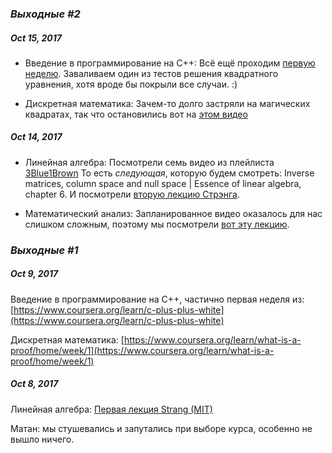 ### *Выходные #2*

##### Oct 15, 2017

- Введение в программирование на С++:
Всё ещё проходим [первую неделю](https://www.coursera.org/learn/c-plus-plus-white). Заваливаем один из тестов решения квадратного уравнения, хотя вроде бы покрыли все случаи. :) 

- Дискретная математика: 
Зачем-то долго застряли на магических квадратах, так что остановились вот на [этом видео](https://www.coursera.org/learn/what-is-a-proof/lecture/YBbGC/integer-linear-combinations)

##### Oct 14, 2017 

- Линейная алгебра: 
Посмотрели семь видео из плейлиста [3Blue1Brown](https://www.youtube.com/watch?v=kjBOesZCoqc&list=PLZHQObOWTQDPD3MizzM2xVFitgF8hE_ab)
То есть _следующая_, которую будем смотреть: Inverse matrices, column space and null space | Essence of linear algebra, chapter 6.
И посмотрели [вторую лекцию Стрэнга](https://www.youtube.com/watch?v=QVKj3LADCnA). 

- Математический анализ: 
Запланированное видео оказалось для нас слишком сложным, поэтому мы посмотрели [вот эту лекцию](https://www.lektorium.tv/lecture/28659). 

### *Выходные #1*

##### Oct 9, 2017

Введение в программирование на С++, частично первая неделя из: [https://www.coursera.org/learn/c-plus-plus-white](https://www.coursera.org/learn/c-plus-plus-white)

Дискретная математика: [https://www.coursera.org/learn/what-is-a-proof/home/week/1](https://www.coursera.org/learn/what-is-a-proof/home/week/1)

##### Oct 8, 2017

Линейная алгебра: [Первая лекция Strang (MIT)](https://youtu.be/ZK3O402wf1c)

Матан: мы стушевались и запутались при выборе курса, особенно не вышло ничего.

